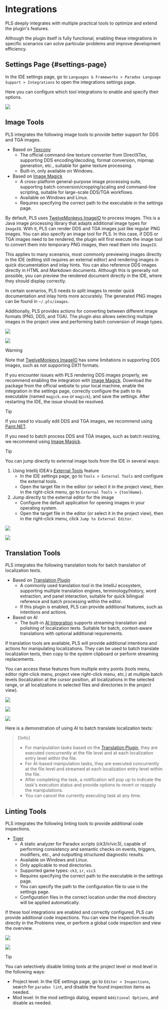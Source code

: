 # Integrations

PLS deeply integrates with multiple practical tools to optimize and extend the plugin's features.

Although the plugin itself is fully functional, enabling these integrations in specific scenarios can solve particular problems and improve development efficiency.

## Settings Page {#settings-page}

In the IDE settings page, go to `Languages & Frameworks > Paradox Language Support > Integrations` to open the integrations settings page.

Here you can configure which tool integrations to enable and specify their options.

![](../images/integrations/integrations_settings_1.png)

## Image Tools

PLS integrates the following image tools to provide better support for DDS and TGA images.

- Based on [Texconv](https://github.com/microsoft/DirectXTex/wiki/Texconv)
  - The official command-line texture converter from DirectXTex, supporting DDS encoding/decoding, format conversion, mipmap generation, etc., suitable for game texture processing.
  - Built-in, only available on Windows.
- Based on [Image Magick](https://www.imagemagick.org)
  - A cross-platform general-purpose image processing suite, supporting batch conversion/cropping/scaling and command-line scripting, suitable for large-scale DDS/TGA workflows.
  - Available on Windows and Linux.
  - Requires specifying the correct path to the executable in the settings page.

By default, PLS uses [TwelveMonkeys ImageIO](https://github.com/haraldk/TwelveMonkeys) to process images.
This is a Java image processing library that adapts additional image types for `ImageIO`. With it, PLS can render DDS and TGA images just like regular PNG images.
You can also specify an image tool for PLS. In this case, if DDS or TGA images need to be rendered, the plugin will first execute the image tool to convert them into temporary PNG images, then read them into `ImageIO`.

This applies to many scenarios, most commonly previewing images directly in the IDE (editing still requires an external editor) and rendering images in quick documentation and inlay hints.
You can also reference DDS images directly in HTML and Markdown documents. Although this is generally not possible, you can preview the rendered document directly in the IDE, where they should display correctly.

In certain scenarios, PLS needs to split images to render quick documentation and inlay hints more accurately. The generated PNG images can be found in `~/.pls/images`.

Additionally, PLS provides actions for converting between different image formats (PNG, DDS, and TGA).
The plugin also allows selecting multiple images in the project view and performing batch conversion of image types.

![](../images/integrations/convert_image_format_1.png)

![](../images/integrations/convert_image_format_2.png)<!--batch-->

> [!warning]
> Note that [TwelveMonkeys ImageIO](https://github.com/haraldk/TwelveMonkeys) has some limitations in supporting DDS images, such as not supporting DX11 formats.
> 
> If you encounter issues with PLS rendering DDS images properly, we recommend enabling the integration with [Image Magick](https://www.imagemagick.org).
> Download the package from the official website to your local machine, enable the integration in the settings page, correctly configure the path to its executable (named `magick.exe` or `magick`), and save the settings.
> After restarting the IDE, the issue should be resolved.

> [!tip]
> If you need to visually edit DDS and TGA images, we recommend using [Paint.NET](https://www.getpaint.net).
> 
> If you need to batch process DDS and TGA images, such as batch resizing, we recommend using [Image Magick](https://www.imagemagick.org).

> [!tip]
> You can jump directly to external image tools from the IDE in several ways:
> 
> 1. Using Intellij IDEA's [External Tools](https://www.jetbrains.com/help/idea/configuring-third-party-tools.html) feature
>    - In the IDE settings page, go to `Tools > External Tools` and configure the external tools.
>    - Open the target file in the editor (or select it in the project view), then in the right-click menu, go to `External Tools > {toolName}`.
> 2. Jump directly to the external editor for the image
>    - Configure the default application for opening images in your operating system.
>    - Open the target file in the editor (or select it in the project view), then in the right-click menu, click `Jump to External Editor`.
> 
> ![](../images/integrations/jump_to_image_editor_1.png)
> 
> ![](../images/integrations/jump_to_image_editor_2.png)

## Translation Tools

PLS integrates the following translation tools for batch translation of localization texts.

- Based on [Translation Plugin](https://github.com/yiiguxing/TranslationPlugin)
  - A commonly used translation tool in the IntelliJ ecosystem, supporting multiple translation engines, terminology/history, word extraction, and panel interaction, suitable for quick bilingual reference and batch processing within the editor.
  - If this plugin is enabled, PLS can provide additional features, such as intentions and actions.
- Based on AI
  - The built-in [AI Integration](ai.md) supports streaming translation and polishing of localization texts. Suitable for batch, context-aware translations with optional additional requirements.

If translation tools are available, PLS will provide additional intentions and actions for manipulating localizations.
They can be used to batch translate localization texts, then copy to the system clipboard or perform streaming replacements.

You can access these features from multiple entry points (tools menu, editor right-click menu, project view right-click menu, etc.) at multiple batch levels (localization at the cursor position, all localizations in the selected range, or all localizations in selected files and directories in the project view).

![](../images/integrations/translation_entry_intentions_1.png)

![](../images/integrations/translation_entry_actions_1.png)

![](../images/integrations/translation_entry_actions_2.png)<!--batch-->

Here is a demonstration of using AI to batch translate localization texts:

<ArtPlayer src="/videos/integrations/translate_and_replace_1.mp4" poster="../images/translate_and_replace_1.png" />

> [!info]
> * For manipulation tasks based on the [Translation Plugin](https://github.com/yiiguxing/TranslationPlugin), they are executed concurrently at the file level and at each localization entry level within the file.
> * For AI-based manipulation tasks, they are executed concurrently at the file level and streamed at each localization entry level within the file.
> * After completing the task, a notification will pop up to indicate the task's execution status and provide options to revert or reapply the manipulations.
> * You can cancel the currently executing task at any time.

## Linting Tools

PLS integrates the following linting tools to provide additional code inspections.

- [Tiger](https://github.com/amtep/tiger)
  - A static analyzer for Paradox scripts (ck3/ir/vic3), capable of performing consistency and semantic checks on events, triggers, modifiers, etc., and outputting structured diagnostic results.
  - Available on Windows and Linux.
  - Only applicable to mod directories.
  - Supported game types: `ck3`, `ir`, `vic3`.
  - Requires specifying the correct path to the executable in the settings page.
  - You can specify the path to the configuration file to use in the settings page.
  - Configuration files in the correct location under the mod directory will be applied automatically.

If these tool integrations are enabled and correctly configured, PLS can provide additional code inspections.
You can view the inspection results directly in the Problems view, or perform a global code inspection and view the overview.

![](../images/integrations/lint_results_1.png)

![](../images/integrations/lint_results_2.png)<!--batch-->

> [!tip]
> You can selectively disable linting tools at the project level or mod level in the following ways:
> 
> - Project level: In the IDE settings page, go to `Editor > Inspections`, search for `paradox lint`, and disable the found inspection items as needed.
> - Mod level: In the mod settings dialog, expand `Additional Options`, and disable as needed.